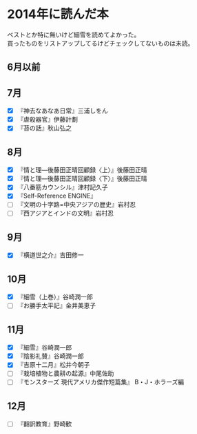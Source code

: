 # 2014年に読んだ本

ベストとか特に無いけど細雪を読めてよかった。   
買ったものをリストアップしてるけどチェックしてないものは未読。

## 6月以前

## 7月
- [x] 『神去なあなあ日常』三浦しをん
- [x] 『虐殺器官』伊藤計劃
- [x] 『苔の話』秋山弘之

## 8月
- [x] 『情と理―後藤田正晴回顧録〈上〉』後藤田正晴
- [x] 『情と理―後藤田正晴回顧録〈下〉』後藤田正晴
- [x] 『八番筋カウンシル』津村記久子
- [x] 『Self-Reference ENGINE』
- [ ] 『文明の十字路=中央アジアの歴史』岩村忍
- [ ] 『西アジアとインドの文明』岩村忍

## 9月
- [x] 『横道世之介』吉田修一

## 10月
- [x] 『細雪（上巻）』谷崎潤一郎
- [ ] 『お勝手太平記』金井美恵子

## 11月
- [x] 『細雪』谷崎潤一郎
- [x] 『陰影礼賛』谷崎潤一郎
- [x] 『吉原十二月』松井今朝子
- [ ] 『栽培植物と農耕の起源』中尾佐助
- [ ] 『モンスターズ 現代アメリカ傑作短篇集』 B・J・ホラーズ編

## 12月
- [ ] 『翻訳教育』野崎歓


